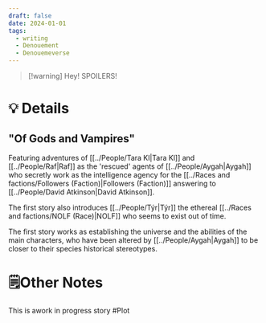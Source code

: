 ```yaml
---
draft: false
date: 2024-01-01
tags:
  - writing
  - Denouement
  - Denouemeverse
---
```

> [!warning] Hey!
> SPOILERS!
# 💡 Details
## "Of Gods and Vampires"
Featuring adventures of [[../People/Tara Kl|Tara Kl]] and [[../People/Raf|Raf]] as the 'rescued' agents of [[../People/Aygah|Aygah]] who secretly work as the intelligence agency for the [[../Races and factions/Followers (Faction)|Followers (Faction)]] answering to [[../People/David Atkinson|David Atkinson]].

The first story also introduces [[../People/Týr|Týr]] the ethereal [[../Races and factions/NOLF (Race)|NOLF]] who seems to exist out of time.

The first story works as establishing the universe and the abilities of the main characters, who have been altered by [[../People/Aygah|Aygah]] to be closer to their species historical stereotypes. 
# 🗒️Other Notes
This is awork in progress story 
#Plot